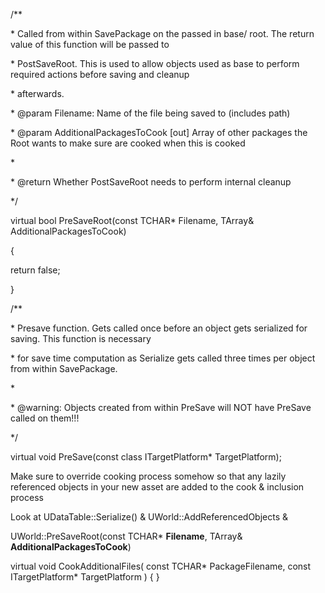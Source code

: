 /\*\*

\* Called from within SavePackage on the passed in base/ root. The return value of this function will be passed to

\* PostSaveRoot. This is used to allow objects used as base to perform required actions before saving and cleanup

\* afterwards.

\* @param Filename: Name of the file being saved to (includes path)

\* @param AdditionalPackagesToCook [out] Array of other packages the Root wants to make sure are cooked when this is cooked

\*

\* @return Whether PostSaveRoot needs to perform internal cleanup

\*/

virtual bool PreSaveRoot(const TCHAR\* Filename, TArray<FString>& AdditionalPackagesToCook)

{

return false;

}

/\*\*

\* Presave function. Gets called once before an object gets serialized for saving. This function is necessary

\* for save time computation as Serialize gets called three times per object from within SavePackage.

\*

\* @warning: Objects created from within PreSave will NOT have PreSave called on them!!!

\*/

virtual void PreSave(const class ITargetPlatform\* TargetPlatform);

Make sure to override cooking process somehow so that any lazily referenced objects in your new asset are added to the cook & inclusion process

Look at UDataTable::Serialize() & UWorld::AddReferencedObjects &

UWorld::PreSaveRoot(const TCHAR\* **Filename**, TArray<FString>& **AdditionalPackagesToCook**)

virtual void CookAdditionalFiles( const TCHAR* PackageFilename, const ITargetPlatform* TargetPlatform ) { }
